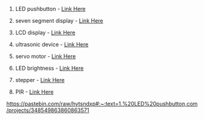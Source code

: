 1. LED pushbutton - [Link Here](https://wokwi.com/projects/347745422453768786)

2. seven segment display - [Link Here](https://wokwi.com/projects/347765320284373586)

3. LCD display - [Link Here](https://wokwi.com/projects/347766415499985491)

4. ultrasonic device - [Link Here](https://wokwi.com/projects/347744854790373970)

5. servo motor - [Link Here](https://wokwi.com/projects/347743827077890643)

6. LED brightness - [Link Here](https://wokwi.com/projects/347744162058076756)

7. stepper - [Link Here](https://wokwi.com/projects/348549639034634834)

8. PIR - [Link Here](https://wokwi.com/projects/348549863860863571)

 https://pastebin.com/raw/hytsndxp#:~:text=1.%20LED%20pushbutton,com/projects/348549863860863571
